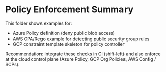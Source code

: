 # Policy Enforcement Summary

This folder shows examples for:
- Azure Policy definition (deny public blob access)
- AWS OPA/Rego example for detecting public security group rules
- GCP constraint template skeleton for policy controller

Recommendation: integrate these checks in CI (shift-left) and also enforce at the cloud control plane (Azure Policy, GCP Org Policies, AWS Config / SCPs).
